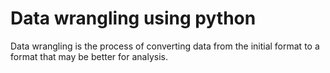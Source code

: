 # Data wrangling using python
Data wrangling is the process of converting data from the initial format to a format that may be better for analysis.
